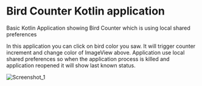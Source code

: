 # Bird Counter Kotlin application

Basic Kotlin Application showing Bird Counter which is using local shared preferences

In this application you can click on bird color you saw. It will trigger counter increment and change color of ImageView above.
Application use local shared preferences so when the application process is killed and application reopened it will show last known status.


![Screenshot_1](https://user-images.githubusercontent.com/52075105/82595058-45223400-9ba5-11ea-837f-a7c8baaabb04.png)
